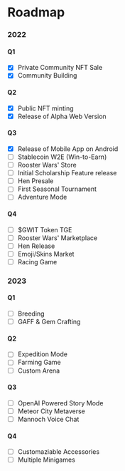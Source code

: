 # **Roadmap**
<!--
To the community:

Rooster Wars' roadmap is currently being updated. Thank you for your patience!
Rest assured that the changes to be implemented are for the betterment of the project, and factoring current market sentiments.

<center>

**We are continuously Building!**

</center>
-->

### 2022

#### Q1

- [x] Private Community NFT Sale
- [x] Community Building

#### Q2

- [x] Public NFT minting
- [x] Release of Alpha Web Version

#### Q3

- [x] Release of Mobile App on Android
- [ ] Stablecoin W2E (Win-to-Earn)
- [ ] Rooster Wars' Store
- [ ] Initial Scholarship Feature release
- [ ] Hen Presale
- [ ] First Seasonal Tournament
- [ ] Adventure Mode

#### Q4

- [ ] $GWIT Token TGE
- [ ] Rooster Wars' Marketplace
- [ ] Hen Release
- [ ] Emoji/Skins Market
- [ ] Racing Game

### 2023

#### Q1

- [ ] Breeding
- [ ] GAFF & Gem Crafting

#### Q2

- [ ] Expedition Mode
- [ ] Farming Game
- [ ] Custom Arena

#### Q3

- [ ] OpenAI Powered Story Mode
- [ ] Meteor City Metaverse
- [ ] Mannoch Voice Chat

#### Q4

- [ ] Customaziable Accessories
- [ ] Multiple Minigames